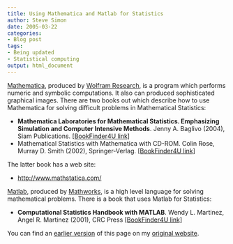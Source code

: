```yaml
---
title: Using Mathematica and Matlab for Statistics
author: Steve Simon
date: 2005-03-22
categories:
- Blog post
tags:
- Being updated
- Statistical computing
output: html_document
---
```

[Mathematica](http://www.wolfram.com/products/mathematica/introduction.html),
produced by [Wolfram Research](http://www.wolfram.com/), is a program
which performs numeric and symbolic computations. It also can produced
sophisticated graphical images. There are two books out which describe
how to use Mathematica for solving difficult problems in Mathematical
Statistics:

- **Mathematica Laboratories for Mathematical Statistics. Emphasizing
Simulation and Computer Intensive Methods**. Jenny A. Baglivo
(2004), Siam Publications. [\[BookFinder4U
link\]](http://www.bookfinder4u.com/detail/0898715660.html)
- Mathematical Statistics with Mathematica with CD-ROM. Colin Rose,
Murray D. Smith (2002), Springer-Verlag. [\[BookFinder4U
link\]](http://www.bookfinder4u.com/detail/0387952349.html)

The latter book has a web site:

- <http://www.mathstatica.com/>

[Matlab](http://www.mathworks.com/products/matlab/), produced by
[Mathworks](http://www.mathworks.com/), is a high level language for
solving mathematical problems. There is a book that uses Matlab for
Statistics:

- **Computational Statistics Handbook with MATLAB**. Wendy L.
Martinez, Angel R. Martinez (2001), CRC Press [\[BookFinder4U
link\]](http://www.bookfinder4u.com/detail/1584882298.html)

You can find an [earlier version][sim1] of this page on my [original website][sim2].


[sim1]: http://www.pmean.com/05/MathematicaMatlab.html
[sim2]: http://www.pmean.com/original_site.html
